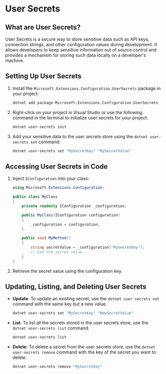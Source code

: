 # User Secrets

## What are User Secrets?
User Secrets is a secure way to store sensitive data such as API keys, connection strings, and other configuration values during development. It allows developers to keep sensitive information out of source control and provides a mechanism for storing such data locally on a developer's machine.

## Setting Up User Secrets
1. Install the `Microsoft.Extensions.Configuration.UserSecrets` package in your project:

   ```bash
   dotnet add package Microsoft.Extensions.Configuration.UserSecrets
   ```

2. Right-click on your project in Visual Studio or use the following command in the terminal to initialize user secrets for your project:

   ```bash
   dotnet user-secrets init
   ```

3. Add your sensitive data to the user secrets store using the `dotnet user-secrets set` command:

   ```bash
   dotnet user-secrets set "MySecretKey" "MySecretValue"
   ```

## Accessing User Secrets in Code
1. Inject `IConfiguration` into your class:

   ```csharp
   using Microsoft.Extensions.Configuration;
   
   public class MyClass
   {
       private readonly IConfiguration _configuration;

       public MyClass(IConfiguration configuration)
       {
           _configuration = configuration;
       }

       public void MyMethod()
       {
           string secretValue = _configuration["MySecretKey"];
           // Use the secret value...
       }
   }
   ```

2. Retrieve the secret value using the configuration key.

## Updating, Listing, and Deleting User Secrets
- **Update**: To update an existing secret, use the `dotnet user-secrets set` command with the same key but a new value.
  
  ```bash
  dotnet user-secrets set "MySecretKey" "NewSecretValue"
  ```

- **List**: To list all the secrets stored in the user secrets store, use the `dotnet user-secrets list` command.

  ```bash
  dotnet user-secrets list
  ```

- **Delete**: To delete a secret from the user secrets store, use the `dotnet user-secrets remove` command with the key of the secret you want to delete.

  ```bash
  dotnet user-secrets remove "MySecretKey"
  ```
